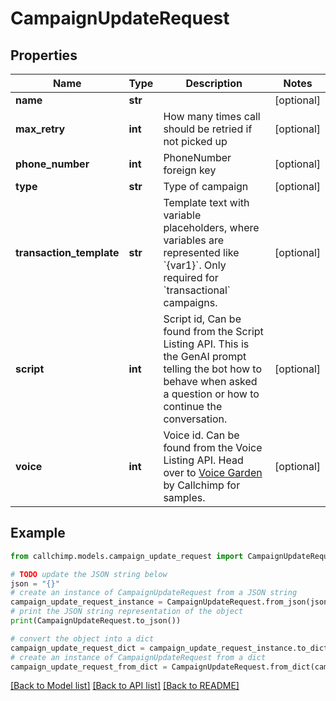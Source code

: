# CampaignUpdateRequest


## Properties

Name | Type | Description | Notes
------------ | ------------- | ------------- | -------------
**name** | **str** |  | [optional] 
**max_retry** | **int** | How many times call should be retried if not picked up | [optional] 
**phone_number** | **int** | PhoneNumber foreign key | [optional] 
**type** | **str** | Type of campaign | [optional] 
**transaction_template** | **str** | Template text with variable placeholders, where variables are represented like &#x60;{var1}&#x60;. Only required for &#x60;transactional&#x60; campaigns. | [optional] 
**script** | **int** | Script id, Can be found from the Script Listing API. This is the GenAI prompt telling the bot how to behave when asked a question or how to continue the conversation. | [optional] 
**voice** | **int** | Voice id. Can be found from the Voice Listing API. Head over to [Voice Garden](https://voices.callchimp.ai/) by Callchimp for samples. | [optional] 

## Example

```python
from callchimp.models.campaign_update_request import CampaignUpdateRequest

# TODO update the JSON string below
json = "{}"
# create an instance of CampaignUpdateRequest from a JSON string
campaign_update_request_instance = CampaignUpdateRequest.from_json(json)
# print the JSON string representation of the object
print(CampaignUpdateRequest.to_json())

# convert the object into a dict
campaign_update_request_dict = campaign_update_request_instance.to_dict()
# create an instance of CampaignUpdateRequest from a dict
campaign_update_request_from_dict = CampaignUpdateRequest.from_dict(campaign_update_request_dict)
```
[[Back to Model list]](../README.md#documentation-for-models) [[Back to API list]](../README.md#documentation-for-api-endpoints) [[Back to README]](../README.md)


